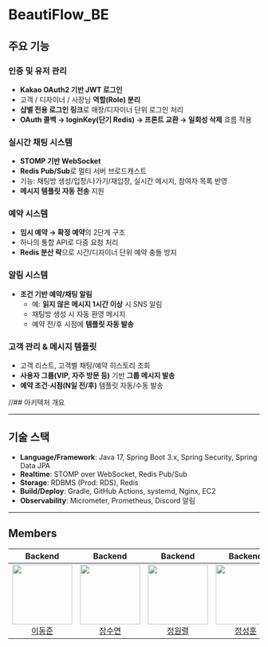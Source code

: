 # BeautiFlow_BE

## 주요 기능
### 인증 및 유저 관리
- **Kakao OAuth2 기반 JWT 로그인**
- 고객 / 디자이너 / 사장님 **역할(Role) 분리**
- **샵별 전용 로그인 링크**로 매장/디자이너 단위 로그인 처리
- **OAuth 콜백 → loginKey(단기 Redis) → 프론트 교환 → 일회성 삭제** 흐름 적용  

### 실시간 채팅 시스템
- **STOMP 기반 WebSocket**
- **Redis Pub/Sub**로 멀티 서버 브로드캐스트
- 기능: 채팅방 생성/입장/나가기/재입장, 실시간 메시지, 참여자 목록 반영
- **메시지 템플릿 자동 전송** 지원

### 예약 시스템
- **임시 예약 → 확정 예약**의 2단계 구조
- 하나의 통합 API로 다중 요청 처리
- **Redis 분산 락**으로 시간/디자이너 단위 예약 충돌 방지

### 알림 시스템
- **조건 기반 예약/채팅 알림**
  - 예: **읽지 않은 메시지 1시간 이상** 시 SNS 알림
  - 채팅방 생성 시 자동 환영 메시지
  - 예약 전/후 시점에 **템플릿 자동 발송**

### 고객 관리 & 메시지 템플릿
- 고객 리스트, 고객별 채팅/예약 히스토리 조회
- **사용자 그룹(VIP, 자주 방문 등)** 기반 **그룹 메시지 발송**
- **예약 조건·시점(N일 전/후)** 템플릿 자동/수동 발송

//## 아키텍처 개요

---

## 기술 스택
- **Language/Framework**: Java 17, Spring Boot 3.x, Spring Security, Spring Data JPA
- **Realtime**: STOMP over WebSocket, Redis Pub/Sub
- **Storage**: RDBMS (Prod: RDS), Redis
- **Build/Deploy**: Gradle, GitHub Actions, systemd, Nginx, EC2
- **Observability**: Micrometer, Prometheus, Discord 알림

---
## Members
| Backend | Backend | Backend | Backend | Backend |
|:--:|:--:|:--:|:--:|:--:|
| <a href="https://github.com/dongjune8931"><img src="https://avatars.githubusercontent.com/u/164463609?v=4" width="120" height="120" /></a><br/><a href="https://github.com/dongjune8931">이동준</a> | <a href="https://github.com/ally010314"><img src="https://avatars.githubusercontent.com/u/177901876?v=4" width="120" height="120" /></a><br/><a href="https://github.com/ally010314">장수연</a> | <a href="https://github.com/Jeong-Ryeol"><img src="https://avatars.githubusercontent.com/u/188818480?v=4" width="120" height="120" /></a><br/><a href="https://github.com/Jeong-Ryeol">정원렬</a> | <a href="https://github.com/Mode1221"><img src="https://avatars.githubusercontent.com/u/81965868?v=4" width="120" height="120" /></a><br/><a href="https://github.com/Mode1221">정성훈</a> | <a href="https://github.com/bbandm"><img src="https://avatars.githubusercontent.com/u/134187969?v=4" width="120" height="120" /></a><br/><a href="https://github.com/bbandm">황지은</a> |


